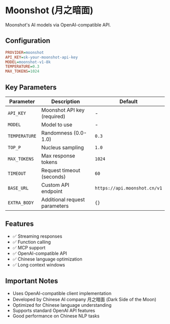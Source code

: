 # Moonshot (月之暗面)

Moonshot's AI models via OpenAI-compatible API.

## Configuration

```ini
PROVIDER=moonshot
API_KEY=sk-your-moonshot-api-key
MODEL=moonshot-v1-8k
TEMPERATURE=0.3
MAX_TOKENS=1024
```

## Key Parameters

| Parameter     | Description                   | Default                      |
| ------------- | ----------------------------- | ---------------------------- |
| `API_KEY`     | Moonshot API key (required)   | -                            |
| `MODEL`       | Model to use                  | -                            |
| `TEMPERATURE` | Randomness (0.0-1.0)          | `0.3`                        |
| `TOP_P`       | Nucleus sampling              | `1.0`                        |
| `MAX_TOKENS`  | Max response tokens           | `1024`                       |
| `TIMEOUT`     | Request timeout (seconds)     | `60`                         |
| `BASE_URL`    | Custom API endpoint           | `https://api.moonshot.cn/v1` |
| `EXTRA_BODY`  | Additional request parameters | `{}`                         |

## Features

- ✅ Streaming responses
- ✅ Function calling
- ✅ MCP support
- ✅ OpenAI-compatible API
- ✅ Chinese language optimization
- ✅ Long context windows

## Important Notes

- Uses OpenAI-compatible client implementation
- Developed by Chinese AI company 月之暗面 (Dark Side of the Moon)
- Optimized for Chinese language understanding
- Supports standard OpenAI API features
- Good performance on Chinese NLP tasks
